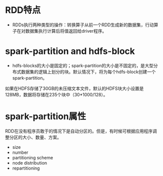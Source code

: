 # RDD特点
- RDDs执行两种类型的操作：转换算子从前一个RDD生成新的数据集，行动算子在对数据集执行计算后将值返回给driver程序。

# spark-partition and hdfs-block
- hdfs-blocks的大小是固定的；spark-partition的大小是不固定的，是大型分布式数据集的逻辑上划分的块。默认情况下，将为每个hdfs-block创建一个spark-partition。

如果在HDFS存储了30GB的未压缩文本文件，默认的HDFS块大小设置是128MB，数据将存储在235个块中（30*1000/128）。

# spark-partition属性

RDD在没有程序员敢于的情况下是自动分区的。但是，有时候可根据应用程序调整分区的大小、数量、方案。

- size
- number
- partitioning scheme
- node distribution
- repartitioning